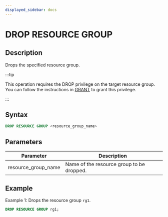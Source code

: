 ```yaml
---
displayed_sidebar: docs
---
```


# DROP RESOURCE GROUP

## Description

Drops the specified resource group.

:::tip

This operation requires the DROP privilege on the target resource group. You can follow the instructions in [GRANT](../../account-management/GRANT.md) to grant this privilege.

:::

## Syntax

```SQL
DROP RESOURCE GROUP <resource_group_name>
```

## Parameters

| **Parameter**       | **Description**                           |
| ------------------- | ----------------------------------------- |
| resource_group_name | Name of the resource group to be dropped. |

## Example

Example 1: Drops the resource group `rg1`.

```SQL
DROP RESOURCE GROUP rg1;
```
